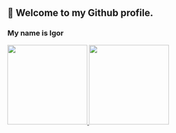 ## 👋 Welcome to my Github profile.
### My name is Igor




<div>
<a href="https://github.com/igormgomes">
<img height="180em" src="https://github-readme-stats.vercel.app/api/top-langs/?username=igormgomes&layout=compact&langs_count=7&theme=dracula"/>
<img height="180em" src="https://github-readme-stats.vercel.app/api?username=igormgomes&show_icons=true&theme=dracula&include_all_commits=true&count_private=true"/>
</div>

<!--
**igormgomes/igormgomes** is a ✨ _special_ ✨ repository because its `README.md` (this file) appears on your GitHub profile.

Here are some ideas to get you started:

- 🔭 I’m currently working on ...
- 🌱 I’m currently learning ...
- 👯 I’m looking to collaborate on ...
- 🤔 I’m looking for help with ...
- 💬 Ask me about ...
- 📫 How to reach me: ...
- 😄 Pronouns: ...
- ⚡ Fun fact: ...
-->
